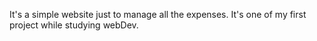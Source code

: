 It's a simple website just to manage all the expenses. It's one of my first project while studying webDev.
                  